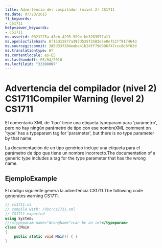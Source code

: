 ```yaml
---
title: Advertencia del compilador (nivel 2) CS1711
ms.date: 07/20/2015
f1_keywords:
- CS1711
helpviewer_keywords:
- CS1711
ms.assetid: 0021275a-43eb-4295-929e-bb3283577a11
ms.openlocfilehash: 6f15d12877a393d528f2582e5e8ef51ff917464d
ms.sourcegitcommit: 3d5d33f384eeba41b2dff79d096f47ccc8d8f03d
ms.translationtype: HT
ms.contentlocale: es-ES
ms.lasthandoff: 05/04/2018
ms.locfileid: "33308007"
---
```

# <a name="compiler-warning-level-2-cs1711"></a><span data-ttu-id="59c9d-102">Advertencia del compilador (nivel 2) CS1711</span><span class="sxs-lookup"><span data-stu-id="59c9d-102">Compiler Warning (level 2) CS1711</span></span>
<span data-ttu-id="59c9d-103">El comentario XML de 'tipo' tiene una etiqueta typeparam para 'parámetro', pero no hay ningún parámetro de tipo con ese nombre</span><span class="sxs-lookup"><span data-stu-id="59c9d-103">XML comment on 'type' has a typeparam tag for 'parameter', but there is no type parameter by that name</span></span>  
  
 <span data-ttu-id="59c9d-104">La documentación de un tipo genérico incluye una etiqueta para el parámetro de tipo que tiene un nombre incorrecto.</span><span class="sxs-lookup"><span data-stu-id="59c9d-104">The documentation of a generic type includes a tag for the type parameter that has the wrong name.</span></span>  
  
## <a name="example"></a><span data-ttu-id="59c9d-105">Ejemplo</span><span class="sxs-lookup"><span data-stu-id="59c9d-105">Example</span></span>  
 <span data-ttu-id="59c9d-106">El código siguiente genera la advertencia CS1711.</span><span class="sxs-lookup"><span data-stu-id="59c9d-106">The following code generates warning CS1711.</span></span>  
  
```csharp  
// cs1711.cs  
// compile with: /doc:cs1711.xml  
// CS1711 expected  
using System;  
///<typeparam name="WrongName">can be an int</typeparam>  
class CMain  
{  
    public static void Main() { }  
}  
```
